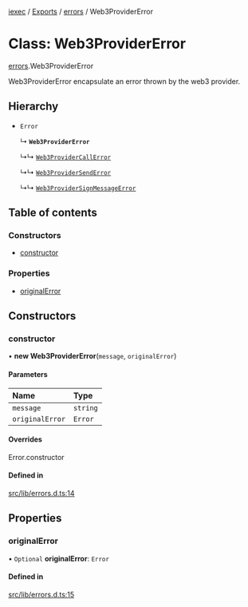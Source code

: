 [iexec](../README.md) / [Exports](../modules.md) / [errors](../modules/errors.md) / Web3ProviderError

# Class: Web3ProviderError

[errors](../modules/errors.md).Web3ProviderError

Web3ProviderError encapsulate an error thrown by the web3 provider.

## Hierarchy

- `Error`

  ↳ **`Web3ProviderError`**

  ↳↳ [`Web3ProviderCallError`](errors.Web3ProviderCallError.md)

  ↳↳ [`Web3ProviderSendError`](errors.Web3ProviderSendError.md)

  ↳↳ [`Web3ProviderSignMessageError`](errors.Web3ProviderSignMessageError.md)

## Table of contents

### Constructors

- [constructor](errors.Web3ProviderError.md#constructor)

### Properties

- [originalError](errors.Web3ProviderError.md#originalerror)

## Constructors

### constructor

• **new Web3ProviderError**(`message`, `originalError`)

#### Parameters

| Name | Type |
| :------ | :------ |
| `message` | `string` |
| `originalError` | `Error` |

#### Overrides

Error.constructor

#### Defined in

[src/lib/errors.d.ts:14](https://github.com/iExecBlockchainComputing/iexec-sdk/blob/961d430/src/lib/errors.d.ts#L14)

## Properties

### originalError

• `Optional` **originalError**: `Error`

#### Defined in

[src/lib/errors.d.ts:15](https://github.com/iExecBlockchainComputing/iexec-sdk/blob/961d430/src/lib/errors.d.ts#L15)
